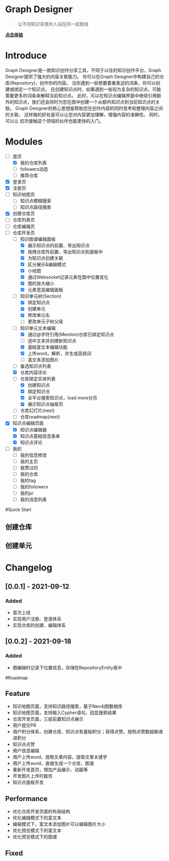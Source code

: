 # Graph Designer

> 让不同知识背景的人站在同一起跑线

__[点击体验](http://edu.songxiwen.com.cn)__

# Introduce
Graph Designer是一款知识创作分享工具，不同于以往的知识创作平台，Graph Designer提供了强大的内容关联能力。
你可以在Graph Designer中构建自己的仓库(Repository)，创作你的内容。
当你遇到一些想要着重表述的词条，你可以创建或绑定一个知识点。
在创建知识点时，如果遇到一些较为复杂的知识点，可能需要更多的词条来解释当前知识点。
此时，可以在知识点编辑界面中继续引用额外的知识点，我们还会同时为您在图中创建一个从额外知识点到当前知识点的关联。
Graph Designer的核心思想是帮助您在创作内容的同时思考和整理内容之间的关联。
这样做的好处是可以让您对内容更加理解，增强内容的准确性。
同时，可以让 初次接触这个领域的伙伴也能更快的入门。

# Modules
- [ ] 首页
    - [X] 我的仓库列表
    - [ ] followers动态
    - [ ] 推荐仓库
- [X] 登录页
- [X] 注册页
- [ ] 知识地图页
   - [ ] 知识点模糊搜索
   - [ ] 知识点路径搜索  
- [X] 创建仓库页
- [ ] 仓库列表页
- [ ] 仓库编辑页  
- [ ] 仓库开发页
    - [ ] 知识图谱编辑面板
       - [X] 展示知识点的前置、导出知识点
       - [X] 拖拽仓库外前置、导出知识点到面板中 
       - [X] 为知识点创建关联
       - [X] 区分展示&编辑模式
       - [X] 小地图
       - [X] 通过Websocket记录元素在图中位置变化
       - [X] 图的放大缩小
       - [X] 元素宽高编辑面板
    - [ ] 知识单元树(Section)
       - [X] 绑定知识点
       - [X] 创建单元
       - [X] 修改单元名
       - [ ] 更改单元子树父级
    - [ ] 知识单元文本编辑
       - [X] 通过@字符引用(Mention)仓库已绑定知识点
       - [ ] 选中文本并创建新知识点
       - [X] 基础富文本编辑功能
       - [X] 上传word，解析，并生成高频词
       - [ ] 富文本添加图片
    - [ ] 备选知识点列表
    - [X] 仓库内容评论
    - [ ] 仓库绑定实体列表
        - [X] 创建知识点
        - [X] 绑定知识点
        - [X] 全平台搜索知识点，load more分页
        - [X] 展示知识点抽屉页
    - [ ] 仓库幻灯片(next)
    - [ ] 仓库roadmap(next)
- [X] 知识点编辑页面
  - [X] 知识点编辑器
  - [X] 知识点基础信息表单
  - [X] 知识点评论
- [ ] 我的
    - [ ] 我的信息修改
    - [ ] 我的主页
    - [ ] 我赞过的
    - [ ] 我的仓库
    - [ ] 我的tag
    - [ ] 我的followers
    - [ ] 我的pr
    - [ ] 我的消息列表

#Quick Start

## 创建仓库

## 创建单元


# Changelog

## [0.0.1] - 2021-09-12
### Added
- 首次上线
- 实现用户注册、登录体系
- 实现仓库的创建、编辑体系

## [0.0.2] - 2021-09-18
### Added
- 图编辑时记录下位置信息，存储在RepositoryEntity表中


#Roadmap
## Feature
- 知识地图页面，支持知识路径搜索，基于Neo4j图数据库
- 知识地图页面，支持输入Cypher语句，回显搜索结果
- 仓库开发页面，三级前置知识点展示
- 用户提交PR
- 用户积分体系，创建仓库、知识点有基础积分；获得点赞，按照点赞数超额递进积分
- 知识点点赞
- 用户信息编辑
- 用户上传word，提取文章内容，提取文章关键字
- 用户上传word，直接生成一个仓库、图谱
- 重新开发首页，增加产品展示、动画等
- 开发图片上传时裁剪
- 知识点面板开发

## Performance

- 优化仓库开发页面的布局结构
- 优化编辑模式下的富文本
- 编辑模式下，富文本添加图片可以编辑图片大小  
- 优化预览模式下的富文本
- 优化预览模式下的图谱

## Fixed
